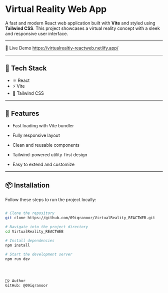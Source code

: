 # Virtual Reality Web App

A fast and modern React web application built with **Vite** and styled using **Tailwind CSS**. This project showcases a virtual reality concept with a sleek and responsive user interface.

---



🔗 Live Demo
https://virtualrealtiy-reactweb.netlify.app/


---


## 🚀 Tech Stack

- ⚛️ React
- ⚡ Vite
- 🎨 Tailwind CSS



---

## 🌟 Features

- Fast loading with Vite bundler
  
- Fully responsive layout
  
- Clean and reusable components
  
- Tailwind-powered utility-first design
  
- Easy to extend and customize


---

## 📦 Installation

Follow these steps to run the project locally:

```bash

# Clone the repository
git clone https://github.com/09iqranoor/VirtualReality_REACTWEB.git

# Navigate into the project directory
cd VirtualReality_REACTWEB

# Install dependencies
npm install

# Start the development server
npm run dev




🙋‍♀️ Author
GitHub: @09iqranoor
